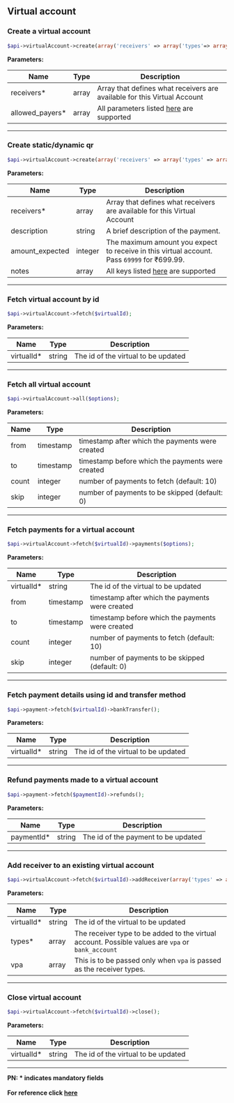 ## Virtual account

### Create a virtual account
```php
$api->virtualAccount->create(array('receivers' => array('types'=> array('bank_account')),'allowed_payers' => array(array('type'=>'bank_account','bank_account'=>array('ifsc'=>'RATN0VAAPIS','account_number'=>'2223330027558515'))),'description' => 'Virtual Account created for Raftar Soft','customer_id' => 'cust_HssUOFiOd2b1TJ', 'notes' => array('project_name' => 'Banking Software')));
```

**Parameters:**

| Name          | Type        | Description                                 |
|---------------|-------------|---------------------------------------------|
| receivers*    | array      | Array that defines what receivers are available for this Virtual Account                        |
| allowed_payers*  | array      | All parameters listed [here](https://razorpay.com/docs/api/smart-collect-tpv/#create-virtual-account) are supported                    |

-------------------------------------------------------------------------------------------------------

### Create static/dynamic qr
```php
$api->virtualAccount->create(array('receivers' => array('types' => array('qr_code')), 'description' => 'First QR code', 'amount_expected' => 100, 'notes' => array('receiver_key' => 'receiver_value')));
```

**Parameters:**

| Name          | Type        | Description                                 |
|---------------|-------------|---------------------------------------------|
| receivers*    | array      | Array that defines what receivers are available for this Virtual Account                        |
| description  | string      | A brief description of the payment.   |
| amount_expected  | integer   | The maximum amount you expect to receive in this virtual account. Pass `69999` for ₹699.99.   |
| notes       | array | All keys listed [here](https://razorpay.com/docs/payments/payments/payment-methods/bharatqr/api/#create) are supported   |

-------------------------------------------------------------------------------------------------------

### Fetch virtual account by id
```php
$api->virtualAccount->fetch($virtualId);
```

**Parameters:**

| Name          | Type        | Description                                 |
|---------------|-------------|---------------------------------------------|
| virtualId*          | string      | The id of the virtual to be updated   |

-------------------------------------------------------------------------------------------------------

### Fetch all virtual account
```php
$api->virtualAccount->all($options);
```

**Parameters:**

| Name  | Type      | Description                                      |
|-------|-----------|--------------------------------------------------|
| from  | timestamp | timestamp after which the payments were created  |
| to    | timestamp | timestamp before which the payments were created |
| count | integer   | number of payments to fetch (default: 10)        |
| skip  | integer   | number of payments to be skipped (default: 0)    |

-------------------------------------------------------------------------------------------------------

### Fetch payments for a virtual account
```php
$api->virtualAccount->fetch($virtualId)->payments($options);
```

**Parameters:**

| Name  | Type      | Description                                      |
|-------|-----------|--------------------------------------------------|
| virtualId*  | string    | The id of the virtual to be updated  |
| from  | timestamp | timestamp after which the payments were created  |
| to    | timestamp | timestamp before which the payments were created |
| count | integer   | number of payments to fetch (default: 10)        |
| skip  | integer   | number of payments to be skipped (default: 0)    |

-------------------------------------------------------------------------------------------------------

### Fetch payment details using id and transfer method
```php
$api->payment->fetch($virtualId)->bankTransfer();
```

**Parameters:**

| Name  | Type      | Description                                      |
|-------|-----------|--------------------------------------------------|
| virtualId*  | string    | The id of the virtual to be updated  |

-------------------------------------------------------------------------------------------------------

### Refund payments made to a virtual account
```php
$api->payment->fetch($paymentId)->refunds();
```

**Parameters:**

| Name  | Type      | Description                                      |
|-------|-----------|--------------------------------------------------|
| paymentId*  | string    | The id of the payment to be updated  |

-------------------------------------------------------------------------------------------------------

### Add receiver to an existing virtual account
```php
$api->virtualAccount->fetch($virtualId)->addReceiver(array('types' => array('vpa'),'vpa' => array('descriptor'=>'gauravkumar')));
```

**Parameters:**

| Name  | Type      | Description                                      |
|-------|-----------|--------------------------------------------------|
| virtualId*  | string    | The id of the virtual to be updated  |
| types*  | array | The receiver type to be added to the virtual account. Possible values are `vpa` or `bank_account`  |
| vpa    | array | This is to be passed only when `vpa` is passed as the receiver types. |


-------------------------------------------------------------------------------------------------------

### Close virtual account
```php
$api->virtualAccount->fetch($virtualId)->close();
```

**Parameters:**

| Name  | Type      | Description                                      |
|-------|-----------|--------------------------------------------------|
| virtualId*  | string    | The id of the virtual to be updated  |

-------------------------------------------------------------------------------------------------------

**PN: * indicates mandatory fields**
<br>
<br>
**For reference click [here](https://razorpay.com/docs/smart-collect/api/)**
